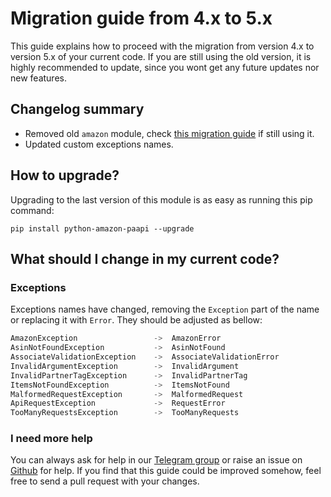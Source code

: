 # Migration guide from 4.x to 5.x

This guide explains how to proceed with the migration from version 4.x to version 5.x of your current code.
If you are still using the old version, it is highly recommended to update, since you wont get any future
updates nor new features.

## Changelog summary

- Removed old `amazon` module, check [this migration guide](/pages/migration-guide-4.md) if still using it.
- Updated custom exceptions names.

## How to upgrade?

Upgrading to the last version of this module is as easy as running this pip command:

    pip install python-amazon-paapi --upgrade

## What should I change in my current code?

### Exceptions

Exceptions names have changed, removing the `Exception` part of the name or replacing it
with `Error`. They should be adjusted as bellow:

```python
AmazonException                 ->  AmazonError
AsinNotFoundException           ->  AsinNotFound
AssociateValidationException    ->  AssociateValidationError
InvalidArgumentException        ->  InvalidArgument
InvalidPartnerTagException      ->  InvalidPartnerTag
ItemsNotFoundException          ->  ItemsNotFound
MalformedRequestException       ->  MalformedRequest
ApiRequestException             ->  RequestError
TooManyRequestsException        ->  TooManyRequests
```

### I need more help

You can always ask for help in our [Telegram group](https://t.me/PythonAmazonPAAPI) or raise an issue on
[Github](https://github.com/sergioteula/python-amazon-paapi/issues) for help. If you find that this
guide could be improved somehow, feel free to send a pull request with your changes.
